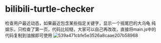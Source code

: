 # bilibili-turtle-checker
检查用户最近动态，如果最近包含某些指定关键字，显示一个摇尾巴的大乌龟
纯娱乐，只检查了第一页，代码比较糙，大家可以自己再改改，直接将main.js中的代码复制到油猴即可使用
![539a471cbfe5e3526a8caae207b58968](https://github.com/user-attachments/assets/e3c3e784-4c44-45a9-bbbb-0d9a52031802)
